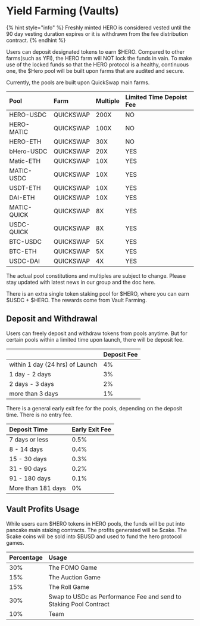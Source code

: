 # Yield Farming \(Vaults\)

{% hint style="info" %}
Freshly minted HERO is considered vested until the 90 day vesting duration expires or it is withdrawn from the fee distribution contract.
{% endhint %}

Users can deposit designated tokens to earn $HERO. Compared to other farms\(such as YFI\), the HERO farm will NOT lock the funds in vain. To make use of the locked funds so that the HERO protocol is a healthy, continuous one, the $Hero pool will be built upon farms that are audited and secure.

Currently, the pools are built upon QuickSwap main farms.

| Pool | Farm | Multiple | Limited Time Depoist Fee |
| :--- | :--- | :--- | :--- |
| HERO-USDC | QUICKSWAP | 200X | NO |
| HERO-MATIC | QUICKSWAP | 100X | NO |
| HERO-ETH | QUICKSWAP | 30X | NO |
| bHero-USDC | QUICKSWAP | 20X | YES |
| Matic-ETH | QUICKSWAP | 10X | YES |
| MATIC-USDC | QUICKSWAP | 10X | YES |
| USDT-ETH  | QUICKSWAP | 10X | YES |
| DAI-ETH | QUICKSWAP | 10X | YES |
| MATIC-QUICK | QUICKSWAP | 8X | YES |
| USDC-QUICK | QUICKSWAP | 8X | YES |
| BTC-USDC | QUICKSWAP | 5X | YES |
| BTC-ETH | QUICKSWAP | 5X | YES |
| USDC-DAI | QUICKSWAP | 4X | YES |

The actual pool constitutions and multiples are subject to change. Please stay updated with latest news in our group and the doc here.

There is an extra single token staking pool for $HERO, where you can earn $USDC + $HERO. The rewards come from Vault Farming.

## Deposit and Withdrawal

Users can freely deposit and withdraw tokens from pools anytime. But for certain pools within a limited time upon launch, there will be deposit fee. 

|  | Deposit Fee |
| :--- | :--- |
| within 1 day \(24 hrs\) of Launch | 4% |
| 1 day - 2 days | 3% |
| 2 days - 3 days | 2% |
| more than 3 days | 1% |

There is a general early exit fee for the pools, depending on the deposit time. There is no entry fee.

| Deposit Time | Early Exit Fee |
| :--- | :--- |
| 7 days or less | 0.5% |
| 8 - 14 days | 0.4% |
| 15 - 30 days | 0.3% |
| 31 - 90 days | 0.2% |
| 91 - 180 days | 0.1% |
| More than 181 days | 0% |

## Vault Profits Usage

While users earn $HERO tokens in HERO pools, the funds will be put into pancake main staking contracts. The profits generated will be $cake. The $cake coins will be sold into $BUSD and used to fund the hero protocol games.

| Percentage | Usage |
| :--- | :--- |
| 30% | The FOMO Game |
| 15% | The Auction Game |
| 15% | The Roll Game |
| 30% | Swap to USDc as Performance Fee and send to Staking Pool Contract |
| 10% | Team |


